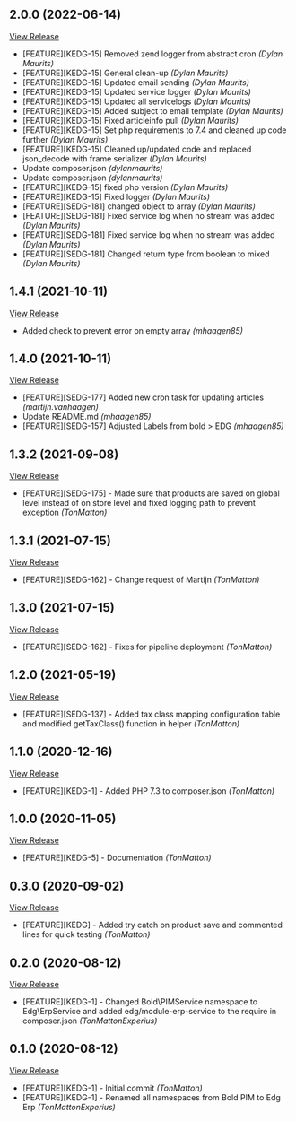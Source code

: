 ## 2.0.0 (2022-06-14)

[View Release](git@github.com:SysteembeheerEdg/Edg-Erp.git/commits/tag/2.0.0)

*  [FEATURE][KEDG-15] Removed zend logger from abstract cron *(Dylan Maurits)*
*  [FEATURE][KEDG-15] General clean-up *(Dylan Maurits)*
*  [FEATURE][KEDG-15] Updated email sending *(Dylan Maurits)*
*  [FEATURE][KEDG-15] Updated service logger *(Dylan Maurits)*
*  [FEATURE][KEDG-15] Updated all servicelogs *(Dylan Maurits)*
*  [FEATURE][KEDG-15] Added subject to email template *(Dylan Maurits)*
*  [FEATURE][KEDG-15] Fixed articleinfo pull *(Dylan Maurits)*
*  [FEATURE][KEDG-15] Set php requirements to 7.4 and cleaned up code further *(Dylan Maurits)*
*  [FEATURE][KEDG-15] Cleaned up/updated code and replaced json_decode with frame serializer *(Dylan Maurits)*
*  Update composer.json *(dylanmaurits)*
*  Update composer.json *(dylanmaurits)*
*  [FEATURE][KEDG-15] fixed php version *(Dylan Maurits)*
*  [FEATURE][KEDG-15] Fixed logger *(Dylan Maurits)*
*  [FEATURE][SEDG-181] changed object to array *(Dylan Maurits)*
*  [FEATURE][SEDG-181] Fixed service log when no stream was added *(Dylan Maurits)*
*  [FEATURE][SEDG-181] Fixed service log when no stream was added *(Dylan Maurits)*
*  [FEATURE][SEDG-181] Changed return type from boolean to mixed *(Dylan Maurits)*


## 1.4.1 (2021-10-11)

[View Release](git@github.com:SysteembeheerEdg/Edg-Erp.git/commits/tag/1.4.1)

*  Added check to prevent error on empty array *(mhaagen85)*


## 1.4.0 (2021-10-11)

[View Release](git@github.com:SysteembeheerEdg/Edg-Erp.git/commits/tag/1.4.0)

*  [FEATURE][SEDG-177] Added new cron task for updating articles *(martijn.vanhaagen)*
*  Update README.md *(mhaagen85)*
*  [FEATURE][SEDG-157] Adjusted Labels from bold > EDG *(mhaagen85)*


## 1.3.2 (2021-09-08)

[View Release](git@github.com:SysteembeheerEdg/Edg-Erp.git/commits/tag/1.3.2)

*  [FEATURE][SEDG-175] - Made sure that products are saved on global level instead of on store level and fixed logging path to prevent exception *(TonMatton)*


## 1.3.1 (2021-07-15)

[View Release](git@github.com:SysteembeheerEdg/Edg-Erp.git/commits/tag/1.3.1)

*  [FEATURE][SEDG-162] - Change request of Martijn *(TonMatton)*


## 1.3.0 (2021-07-15)

[View Release](git@github.com:SysteembeheerEdg/Edg-Erp.git/commits/tag/1.3.0)

*  [FEATURE][SEDG-162] - Fixes for pipeline deployment *(TonMatton)*


## 1.2.0 (2021-05-19)

[View Release](git@github.com:SysteembeheerEdg/Edg-Erp.git/commits/tag/1.2.0)

*  [FEATURE][SEDG-137] - Added tax class mapping configuration table and modified getTaxClass() function in helper *(TonMatton)*


## 1.1.0 (2020-12-16)

[View Release](git@github.com:SysteembeheerEdg/Edg-Erp.git/commits/tag/1.1.0)

*  [FEATURE][KEDG-1] - Added PHP 7.3 to composer.json *(TonMatton)*


## 1.0.0 (2020-11-05)

[View Release](git@github.com:SysteembeheerEdg/Edg-Erp.git/commits/tag/1.0.0)

*  [FEATURE][KEDG-5] - Documentation *(TonMatton)*


## 0.3.0 (2020-09-02)

[View Release](git@github.com:SysteembeheerEdg/Edg-Erp.git/commits/tag/0.3.0)

*  [FEATURE][KEDG] - Added try catch on product save and commented lines for quick testing *(TonMatton)*


## 0.2.0 (2020-08-12)

[View Release](git@github.com:SysteembeheerEdg/Edg-Erp.git/commits/tag/0.2.0)

*  [FEATURE][KEDG-1] - Changed Bold\PIMService namespace to Edg\ErpService and added edg/module-erp-service to the require in composer.json *(TonMattonExperius)*


## 0.1.0 (2020-08-12)

[View Release](git@github.com:SysteembeheerEdg/Edg-Erp.git/commits/tag/0.1.0)

*  [FEATURE][KEDG-1] - Initial commit *(TonMatton)*
*  [FEATURE][KEDG-1] - Renamed all namespaces from Bold PIM to Edg Erp *(TonMattonExperius)*


